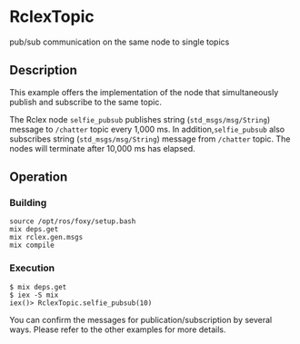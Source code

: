 # RclexTopic

pub/sub communication on the same node to single topics

## Description

This example offers the implementation of the node that simultaneously publish and subscribe to the same topic.

The Rclex node `selfie_pubsub` publishes string (`std_msgs/msg/String`) message to `/chatter` topic every 1,000 ms.
In addition,`selfie_pubsub` also subscribes string (`std_msgs/msg/String`) message from `/chatter` topic.
The nodes will terminate after 10,000 ms has elapsed.

## Operation

### Building

```
source /opt/ros/foxy/setup.bash
mix deps.get
mix rclex.gen.msgs
mix compile
```

### Execution

```
$ mix deps.get
$ iex -S mix
iex()> RclexTopic.selfie_pubsub(10)
```

You can confirm the messages for publication/subscription by several ways.
Please refer to the other examples for more details.

